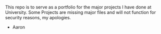 This repo is to serve as a portfolio for the major projects I have done at University. 
Some Projects are missing major files and will not function for security reasons, my apologies. 
- Aaron